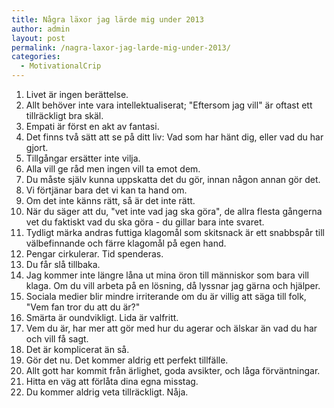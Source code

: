 ```yaml
---
title: Några läxor jag lärde mig under 2013
author: admin
layout: post
permalink: /nagra-laxor-jag-larde-mig-under-2013/
categories:
  - MotivationalCrip
---
```


1. Livet är ingen berättelse.
2. Allt behöver inte vara intellektualiserat; "Eftersom jag vill" är oftast ett tillräckligt bra skäl.
3. Empati är först en akt av fantasi.
4. Det finns två sätt att se på ditt liv: Vad som har hänt dig, eller vad du har gjort.
5. Tillgångar ersätter inte vilja.
6. Alla vill ge råd men ingen vill ta emot dem.
7. Du måste själv kunna uppskatta det du gör, innan någon annan gör det.
8. Vi förtjänar bara det vi kan ta hand om.
9. Om det inte känns rätt, så är det inte rätt.
10. När du säger att du, "vet inte vad jag ska göra", de allra flesta gångerna vet du faktiskt vad du ska göra - du gillar bara inte svaret.
11. Tydligt märka andras futtiga klagomål som skitsnack är ett snabbspår till välbefinnande och färre klagomål på egen hand.
12. Pengar cirkulerar. Tid spenderas.
13. Du får slå tillbaka.
14. Jag kommer inte längre låna ut mina öron till människor som bara vill klaga. Om du vill arbeta på en lösning, då lyssnar jag gärna och hjälper.
15. Sociala medier blir mindre irriterande om du är villig att säga till folk, "Vem fan tror du att du är?"
16. Smärta är oundvikligt. Lida är valfritt.
17. Vem du är, har mer att gör med hur du agerar och älskar än vad du har och vill få sagt.
18. Det är komplicerat än så.
19. Gör det nu. Det kommer aldrig ett perfekt tillfälle.
20. Allt gott har kommit från ärlighet, goda avsikter, och låga förväntningar.
21. Hitta en väg att förlåta dina egna misstag.
22. Du kommer aldrig veta tillräckligt. Nåja.
